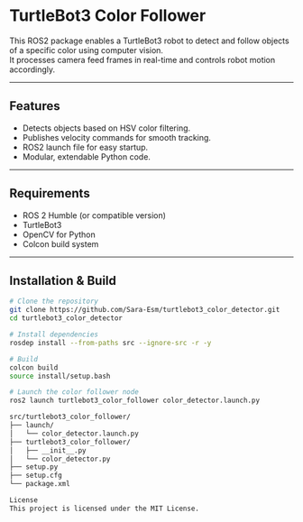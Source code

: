 # TurtleBot3 Color Follower

This ROS2 package enables a TurtleBot3 robot to detect and follow objects of a specific color using computer vision.  
It processes camera feed frames in real-time and controls robot motion accordingly.

---

## Features
- Detects objects based on HSV color filtering.
- Publishes velocity commands for smooth tracking.
- ROS2 launch file for easy startup.
- Modular, extendable Python code.

---

## Requirements
- ROS 2 Humble (or compatible version)
- TurtleBot3
- OpenCV for Python
- Colcon build system

---

## Installation & Build

```bash
# Clone the repository
git clone https://github.com/Sara-Esm/turtlebot3_color_detector.git
cd turtlebot3_color_detector

# Install dependencies
rosdep install --from-paths src --ignore-src -r -y

# Build
colcon build
source install/setup.bash

# Launch the color follower node
ros2 launch turtlebot3_color_follower color_detector.launch.py

src/turtlebot3_color_follower/
├── launch/
│   └── color_detector.launch.py
├── turtlebot3_color_follower/
│   ├── __init__.py
│   └── color_detector.py
├── setup.py
├── setup.cfg
└── package.xml

License
This project is licensed under the MIT License.
